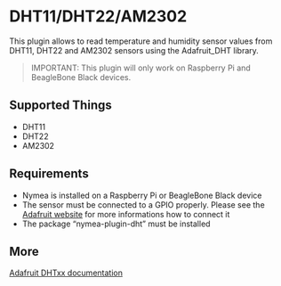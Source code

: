 # DHT11/DHT22/AM2302

This plugin allows to read temperature and humidity sensor values from DHT11, DHT22 and AM2302 sensors using the Adafruit_DHT library.

> IMPORTANT: This plugin will only work on Raspberry Pi and BeagleBone Black devices.

## Supported Things

* DHT11
* DHT22
* AM2302

## Requirements

* Nymea is installed on a Raspberry Pi or BeagleBone Black device
* The sensor must be connected to a GPIO properly. Please see the [Adafruit website](https://learn.adafruit.com/dht/connecting-to-a-dhtxx-sensor) for more informations how to connect it
* The package “nymea-plugin-dht” must be installed

## More

 [Adafruit DHTxx documentation](https://learn.adafruit.com/dht)
